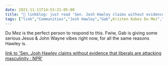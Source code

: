 ```yaml
---
date: 2021-11-11T14:53:21-05:00
title: "🔗 linkblog: just read 'Sen. Josh Hawley claims without evidence that liberals are attacking masculinity : NPR'"
tags: ["link","Communities","Josh Hawley","Gab",Kristen Kobes Du Mez","masculinity"]
---
```

Du Mez is the perfect person to respond to this. Fwiw, Gab is giving some serious Jesus & John Wayne vibes right now, for all the same reasons Hawley is.
 
[link to 'Sen. Josh Hawley claims without evidence that liberals are attacking masculinity : NPR'](https://www.npr.org/2021/11/11/1054615028/is-masculinity-under-attack-sen-hawley-wants-to-defend-the-men-of-america)
